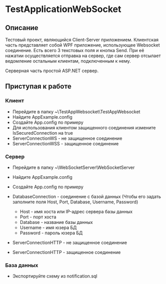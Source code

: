 # TestApplicationWebSocket

## Описание

Тестовый проект, являющийся Client-Server приложением. Клиентская часть представляет собой WPF приложение, использующее Websocket соединение. Есть всего 3 текстовых поля и кнопка Send. При её нажатии осуществляется отправка на сервер, где сам сервер отсылает ведомление остальным клиентам, подключенным к нему.

Серверная часть простой ASP.NET сервер.

## Приступая к работе

### Клиент 

- Перейдите в папку ~\\TestAppWebsocket\\TestAppWebsocket
- Найдите AppExample.config
- Создайте App.config по примеру
- Для использования клиентом защищенного соединения измените IsSecuredConnection на true
- ServerConnectionWS - не защищенное соединение
- ServerConnectionWSS - защищенное соединение

### Сервер
 
- Перейдите в папку ~\\WebSocketServer\\WebSocketServer
- Найдите AppExample.config
- Создайте App.config по примеру

- DatabaseConnection - соединение с базой данных (Чтобы его задать заполните поля Host, Port, Database, Username, Password)

  - Host - имя хоста или IP-адрес сервера базы данных
  - Port - порт хоста
  - Database - название базы данных
  - Username - имя юзера БД
  - Password - пароль юзера БД

- ServerConnectionHTTP - не защищенное соединение
- ServerConnectionHTTP - защищенное соединение

### База данных
- Экспортируйте схему из notification.sql
